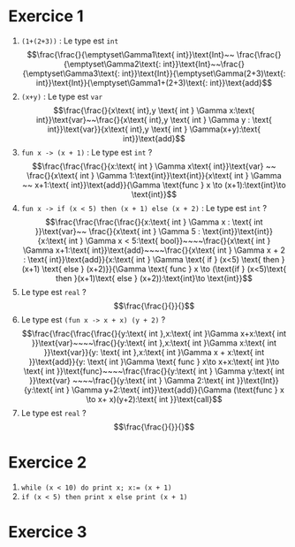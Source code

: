 # Exercice 1
1. `(1+(2+3))` : Le type est `int` $$\frac{\frac{}{\emptyset\Gamma1\text{ int}}\text{Int}~~ \frac{\frac{}{\emptyset\Gamma2\text{: int}}\text{Int}~~\frac{}{\emptyset\Gamma3\text{: int}}\text{Int}}{\emptyset\Gamma(2+3)\text{: int}}\text{Int}}{\emptyset\Gamma1+(2+3)\text{: int}}\text{add}$$
2. `(x+y)` : Le type est `var`  $$\frac{\frac{}{x\text{ int},y \text{ int } \Gamma x:\text{ int}}\text{var}~~\frac{}{x\text{ int},y \text{ int } \Gamma y : \text{ int}}\text{var}}{x\text{ int},y \text{ int } \Gamma(x+y):\text{ int}}\text{add}$$
3. `fun x -> (x + 1)` : Le type est `int` ? $$\frac{\frac{\frac{}{x:\text{ int } \Gamma x\text{ int}}\text{var} ~~ \frac{}{x\text{ int } \Gamma 1:\text{int}}\text{int}}{x\text{ int } \Gamma ~~ x+1:\text{ int}}\text{add}}{\Gamma \text{func } x \to (x+1):\text{int}\to \text{int}}$$
4. `fun x -> if (x < 5) then (x + 1) else (x + 2)` : Le type est `int` ? $$\frac{\frac{\frac{\frac{}{x:\text{ int } \Gamma  x : \text{ int }}\text{var}~~ \frac{}{x\text{ int } \Gamma 5 : \text{int}}\text{int}}{x:\text{ int } \Gamma x < 5:\text{ bool}}~~~~\frac{}{x\text{ int } \Gamma x+1:\text{ int}}\text{add}~~~~\frac{}{x\text{ int } \Gamma x + 2 : \text{ int}}\text{add}}{x:\text{ int } \Gamma \text{ if } (x<5) \text{ then } (x+1) \text{ else } (x+2)}}{\Gamma \text{ func } x \to (\text{if } (x<5)\text{ then }(x+1)\text{ else } (x+2)):\text{int}\to \text{int}}$$
5. Le type est `real` ? $$\frac{\frac{}{}}{}$$
6. Le type est `(fun x -> x + x) (y + 2)` ? $$\frac{\frac{\frac{\frac{}{y:\text{ int },x:\text{ int }\Gamma x+x:\text{ int }}\text{var}~~~~\frac{}{y:\text{ int },x:\text{ int }\Gamma x:\text{ int }}\text{var}}{y: \text{ int },x:\text{ int }\Gamma x + x:\text{ int }}\text{add}}{y: \text{ int }\Gamma \text{ func } x\to x+x:\text{ int }\to \text{ int }}\text{func}~~~~\frac{\frac{}{y:\text{ int } \Gamma y:\text{ int }}\text{var} ~~~~\frac{}{y:\text{ int } \Gamma 2:\text{ int }}\text{Int}}{y:\text{ int } \Gamma y+2:\text{ int}}\text{add}}{\Gamma (\text{func } x \to x+ x)(y+2):\text{ int }}\text{call}$$
7. Le type est `real` ? $$\frac{\frac{}{}}{}$$

# Exercice 2

1. `while (x < 10) do print x; x:= (x + 1)`
2. `if (x < 5) then print x else print (x + 1)`

# Exercice 3
